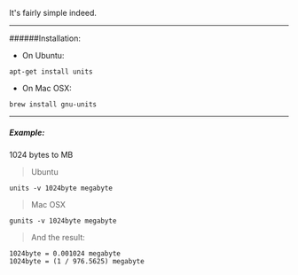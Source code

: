<!-- 
.. title: Convert units with command line
.. slug: convert-units-with-command-line
.. date: 2017-02-15 13:38:55 UTC+07:00
.. tags: 
.. category: 
.. link: 
.. description: 
.. type: text
-->

It's fairly simple indeed.

<!-- TEASER_END: Read more -->
-------------------------

######Installation:
* On Ubuntu:
```
apt-get install units
```

* On Mac OSX:
```
brew install gnu-units
```
---------------------------------
##### Example:
1024 bytes to MB

> Ubuntu

`units -v 1024byte megabyte`

> Mac OSX

`gunits -v 1024byte megabyte`

> And the result:
```
1024byte = 0.001024 megabyte
1024byte = (1 / 976.5625) megabyte
```


